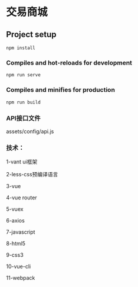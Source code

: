 # 交易商城

## Project setup
```
npm install
```

### Compiles and hot-reloads for development
```
npm run serve
```

### Compiles and minifies for production
```
npm run build
```

### API接口文件

assets/config/api.js



### 技术：

1-vant ui框架

2-less-css预编译语言

3-vue

4-vue router

5-vuex

6-axios

7-javascript

8-html5

9-css3

10-vue-cli

11-webpack

